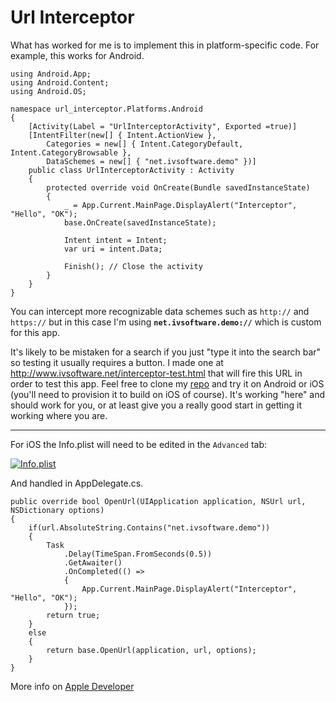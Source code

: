 # Url Interceptor

What has worked for me is to implement this in platform-specific code. For example, this works for Android.

```
using Android.App;
using Android.Content;
using Android.OS;

namespace url_interceptor.Platforms.Android
{
    [Activity(Label = "UrlInterceptorActivity", Exported =true)]
    [IntentFilter(new[] { Intent.ActionView },
        Categories = new[] { Intent.CategoryDefault, Intent.CategoryBrowsable },
        DataSchemes = new[] { "net.ivsoftware.demo" })]
    public class UrlInterceptorActivity : Activity
    {
        protected override void OnCreate(Bundle savedInstanceState)
        {
            _ = App.Current.MainPage.DisplayAlert("Interceptor", "Hello", "OK");
            base.OnCreate(savedInstanceState);

            Intent intent = Intent;
            var uri = intent.Data;

            Finish(); // Close the activity
        }
    }
}
```
You can intercept more recognizable data schemes such as `http://` and `https://` but in this case I'm using **`net.ivsoftware.demo://`** which is custom for this app.

It's likely to be mistaken for a search if you just "type it into the search bar" so testing it usually requires a button. I made one at http://www.ivsoftware.net/interceptor-test.html that will fire this URL in order to test this app. Feel free to clone my [repo](https://github.com/IVSoftware/url-interceptor.git) and try it on Android or iOS (you'll need to provision it to build on iOS of course). It's working "here" and should work for you, or at least give you a really good start in getting it working where you are.

___

For iOS the Info.plist will need to be edited in the `Advanced` tab:

[![Info.plist][1]][1]

And handled in AppDelegate.cs.

```
public override bool OpenUrl(UIApplication application, NSUrl url, NSDictionary options)
{
    if(url.AbsoluteString.Contains("net.ivsoftware.demo"))
    {
        Task
            .Delay(TimeSpan.FromSeconds(0.5))
            .GetAwaiter()
            .OnCompleted(() =>
            {
                App.Current.MainPage.DisplayAlert("Interceptor", "Hello", "OK");
            });
        return true;
    }
    else
    {
        return base.OpenUrl(application, url, options);
    }
}
```
More info on [Apple Developer](https://developer.apple.com/documentation/xcode/defining-a-custom-url-scheme-for-your-app)

  [1]: https://i.stack.imgur.com/l06bS.png

